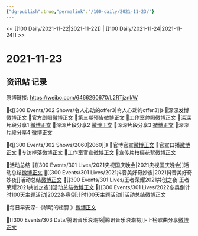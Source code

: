 ```yaml
---
{"dg-publish":true,"permalink":"/100-daily/2021-11-23/"}
---
```



<< [[100 Daily/2021-11-22\|2021-11-22]] | [[100 Daily/2021-11-24\|2021-11-24]] >>

# 2021-11-23

## 资讯站 记录

原博链接: https://weibo.com/6466290670/L2RTjznkW

🌟《[[300 Events/302 Shows/令人心动的offer3\|令人心动的offer3]]》
💫深深发博[微博正文](https://m.weibo.cn/6466290670/4706790593531490)
💫官方剧照[微博正文](https://m.weibo.cn/6466290670/4706733697536298)
💫第三期预告[微博正文](https://m.weibo.cn/6466290670/4706664664795033)
💫工作室帅照[微博正文](https://m.weibo.cn/6466290670/4706805713995988)
💫深深片段分享1 [微博正文](https://m.weibo.cn/6466290670/4706791231589977)
💫深深片段分享2 [微博正文](https://m.weibo.cn/6466290670/4706793094122630)
💫深深片段分享3 [微博正文](https://m.weibo.cn/6466290670/4706804678527682)
💫深深片段分享4 [微博正文](https://m.weibo.cn/6466290670/4706805387627094)

🌟《[[300 Events/302 Shows/2060\|2060]]》
💫官博官宣[微博正文](https://m.weibo.cn/6466290670/4706639195934699)
💫官宣口播[微博正文](https://m.weibo.cn/6466290670/4706639691908242)
💫专访掉落[微博正文](https://m.weibo.cn/6466290670/4706642618484034)
💫工作室官宣[微博正文](https://m.weibo.cn/6466290670/4706636465439825)
💫宣传片拍摄花絮[微博正文](https://m.weibo.cn/6466290670/4706648071082145)

🌟活动总结
💫[[300 Events/301 Lives/2021央视国庆晚会\|2021央视国庆晚会]]活动总结[微博正文](https://m.weibo.cn/6466290670/4706822248205187)
💫[[300 Events/301 Lives/2021抖音美好奇妙夜\|2021抖音美好奇妙夜]]活动总结[微博正文](https://m.weibo.cn/6466290670/4706650558300217)
💫[[300 Events/301 Lives/王者荣耀2021共创之夜\|王者荣耀2021共创之夜]]活动总结[微博正文](https://m.weibo.cn/6466290670/4706686198089194)
💫[[300 Events/301 Lives/2022冬奥倒计时100天主题活动\|2022冬奥倒计时100天主题活动]]活动总结[微博正文](https://m.weibo.cn/6466290670/4706820943776545)

🌟每日早安深-《黎明的翅膀 》[微博正文](https://m.weibo.cn/6466290670/4706616685888931)

🌟[[300 Events/303 Data/腾讯音乐浪潮榜\|腾讯音乐浪潮榜]]-上榜歌曲分享[微博正文](https://m.weibo.cn/6466290670/4706731168892678)
